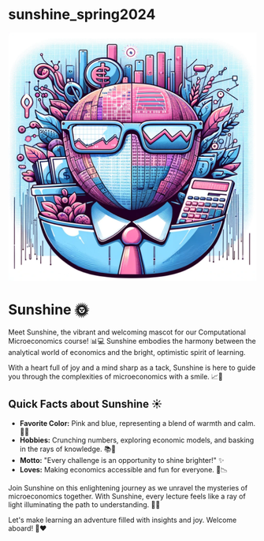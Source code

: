 # sunshine_spring2024

![Sunshine Avatar](sunshine.webp)

# Sunshine 🌞

Meet Sunshine, the vibrant and welcoming mascot for our Computational Microeconomics course! 📊💻 Sunshine embodies the harmony between the analytical world of economics and the bright, optimistic spirit of learning.

With a heart full of joy and a mind sharp as a tack, Sunshine is here to guide you through the complexities of microeconomics with a smile. 📈🌈

## Quick Facts about Sunshine ☀️

- **Favorite Color:** Pink and blue, representing a blend of warmth and calm. 💖💙
- **Hobbies:** Crunching numbers, exploring economic models, and basking in the rays of knowledge. 📚🌻
- **Motto:** "Every challenge is an opportunity to shine brighter!" ✨
- **Loves:** Making economics accessible and fun for everyone. 🎉📉

Join Sunshine on this enlightening journey as we unravel the mysteries of microeconomics together. With Sunshine, every lecture feels like a ray of light illuminating the path to understanding. 🌟📖

Let's make learning an adventure filled with insights and joy. Welcome aboard! 🚀❤️

